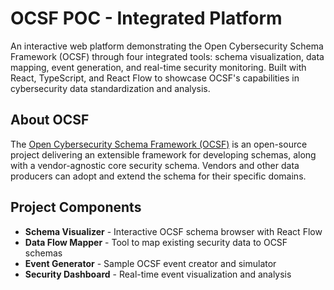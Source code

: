 # OCSF POC - Integrated Platform

An interactive web platform demonstrating the Open Cybersecurity Schema Framework (OCSF) through four integrated tools: schema visualization, data mapping, event generation, and real-time security monitoring. Built with React, TypeScript, and React Flow to showcase OCSF's capabilities in cybersecurity data standardization and analysis.

## About OCSF

The [Open Cybersecurity Schema Framework (OCSF)](https://ocsf.io/) is an open-source project delivering an extensible framework for developing schemas, along with a vendor-agnostic core security schema. Vendors and other data producers can adopt and extend the schema for their specific domains.

## Project Components

- **Schema Visualizer** - Interactive OCSF schema browser with React Flow
- **Data Flow Mapper** - Tool to map existing security data to OCSF schemas
- **Event Generator** - Sample OCSF event creator and simulator
- **Security Dashboard** - Real-time event visualization and analysis

